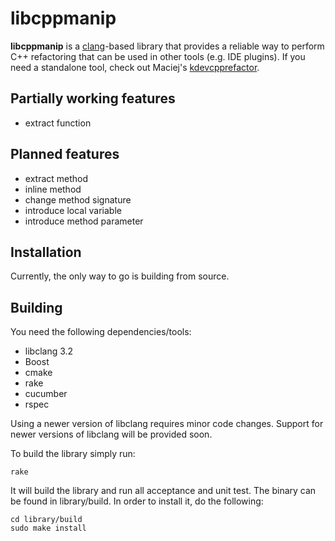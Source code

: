 # libcppmanip
**libcppmanip** is a [clang](http://clang.llvm.org)-based library that provides a reliable way to perform C++ refactoring that can be used in other tools (e.g. IDE plugins).
If you need a standalone tool, check out Maciej's [kdevcpprefactor](https://github.com/mcencora/kdevcpprefactor).

## Partially working features
 + extract function

## Planned features
 + extract method
 + inline method
 + change method signature
 + introduce local variable
 + introduce method parameter

## Installation

Currently, the only way to go is building from source.

## Building

You need the following dependencies/tools:
 *   libclang 3.2
 *   Boost
 *   cmake
 *   rake
 *   cucumber
 *   rspec

Using a newer version of libclang requires minor code changes. Support for newer versions of libclang will be provided soon.

To build the library simply run:

    rake

It will build the library and run all acceptance and unit test.
The binary can be found in library/build.
In order to install it, do the following:

    cd library/build
    sudo make install
